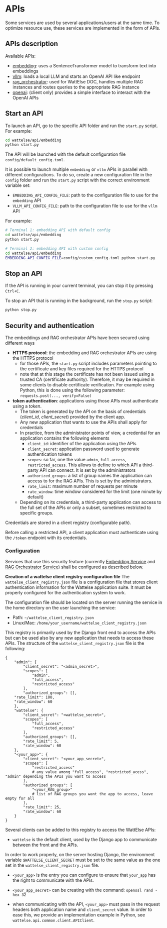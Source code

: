 # APIs

Some services are used by several applications/users at the same time. To optimize resource use, these services are implemented in the form of APIs.

## APIs description

Available APIs:

- [embedding](embedding): uses a SentenceTransformer model to transform text into embeddings
- [vllm](vllm): loads a local LLM and starts an OpenAI API like endpoint
- [rag_orchestrator](rag_orchestrator): used for WattElse DOC, handles multiple RAG instances and routes queries to the appropriate RAG instance
- [openai](openai): (client only) provides a simple interface to interact with the OpenAI APIs

## Start an API

To launch an API, go to the specific API folder and run the `start.py` script. For example:

```bash
cd wattelse/api/embedding
python start.py
```

The API will be launched with the default configuration file `config/default_config.toml`.

It is possible to launch multiple `embedding` or `vllm` APIs in parallel with different configurations. To do so, create a new configuration file in the `config` folder and run the `start.py` script with the correct environment variable set:

- `EMBEDDING_API_CONFIG_FILE`: path to the configuration file to use for the `embedding` API
- `VLLM_API_CONFIG_FILE`: path to the configuration file to use for the `vllm` API

For example:

```bash
# Terminal 1: embedding API with default config
cd wattelse/api/embedding
python start.py

# Terminal 2: embedding API with custom config
cd wattelse/api/embedding
EMBEDDING_API_CONFIG_FILE=config/custom_config.toml python start.py
```

## Stop an API

If the API is running in your current terminal, you can stop it by pressing `Ctrl+C`.

To stop an API that is running in the background, run the `stop.py` script:

```bash
python stop.py
```

## Security and authentication

The embeddings and RAG orchestrator APIs have been secured using different ways

- **HTTPS protocol**: the embedding and RAG orchestrator APIs are using the HTTPS protocol
  - for those APIs, the `start.py` script includes parameters pointing to the certificate and key files required for the HTTPS protocol
  - note that at this stage the certificate has not been issued using a trusted CA (certificate authority).
    Therefore, it may be required in some clients to disable certificate verification. For example using Python, this is done using the following parameter: `requests.post(..., verify=False)`
- **token authentication**: applications using those APIs must authenticate using a _token_.
  - The token is generated by the API on the basis of credentials (_client_id_, _client_secret_) provided by the client app.
  - Any new application that wants to use the APIs shall apply for credentials
  - In practice, from the administrator points of view, a credential for an application contains the following elements
    - `client_id`: identifier of the application using the APIs
    - `client_secret`: application password used to generate authentication tokens
    - `scopes`: so far, one the value `admin`, `full_access`, `restricted_access`. This allows to define to which API a third-party API can connect. It is set by the administrators
    - `authorized_groups`: a list of group names the application can access to for the RAG APIs. This is set by the administrators.
    - `rate_limit`: maximum number of requests per minute
    - `rate_window`: time window considered for the limit (one minute by default)
  * Depending on its credentials, a third-party application can access to the full set of the APIs or only a subset, sometimes restricted to specific groups.

Credentials are stored in a client registry (configurable path).

Before calling a restricted API, a client application must authenticate using the `/token` endpoint with its credentials.

### Configuration

Services that use this security feature (currently [Embedding Service](embedding/main.py) and [RAG Orchestrator Service](rag_orchestrator/main.py)) shall be configured as described below.

**Creation of a wattelse client registry configuration file**
The `wattelse_client_registry.json` file is a configuration file that stores client authentication information for the Wattelse application suite. It must be properly configured for the authentication system to work.

The configuration file should be located on the server running the service in the home directory on the user launching the service:
- Path: `~/wattelse_client_registry.json`
- Linux/Mac: `/home/your_username/wattelse_client_registry.json`

This registry is primarily used by the Django front end to access the APIs but can be used also by any new application that 
needs to access these APIs.
The structure of the `wattelse_client_registry.json` file is the following:

```
{
    "admin": {
        "client_secret": "<admin_secret>",
        "scopes": [
            "admin",
            "full_access",
            "restricted_access"
        ],
        "authorized_groups": [],
	"rate_limit": 100,
	"rate_window": 60
    },
    "wattelse": {
        "client_secret": "<wattelse_secret>",
        "scopes": [
            "full_access",
            "restricted_access"
        ],
        "authorized_groups": [],
        "rate_limit": 5,
        "rate_window": 60
    },
    "<your_app>": {
        "client_secret": "<your_app_secret>",
        "scopes": [
            "restricted_access"
            # any value among "full_access", "restricted_acess", "admin" depending the APIs you want to access
        ],
        "authorized_groups": [
            "<your_RAG_group>"
            # list of RAG groups you want the app to access, leave empty for all
        ],
        "rate_limit": 25,
        "rate_window": 60
    }
}

```

Several clients can be added to this registry to access the WattElse APIs:
- `wattelse` is the default client, used by the Django app to communicate between the front and the APIs.

In order to work properly, on the server hosting Django, the environment variable `$WATTELSE_CLIENT_SECRET`
must be set to the same value as the one set in the `wattelse_client_registry.json` file.

- `<your_app>` is the entry you can configure to ensure that `your_app` has the right to communicate with the APIs.

- `<your_app_secret>` can be creating with the command:
`openssl rand -hex 32`
- when communicating with the API, `<your_app>` must pass in the request headers both application name and `client_secret` value.
In order to ease this, we provide an implementation example in Python, see 
`wattelse.api.common.client.APIClient`.